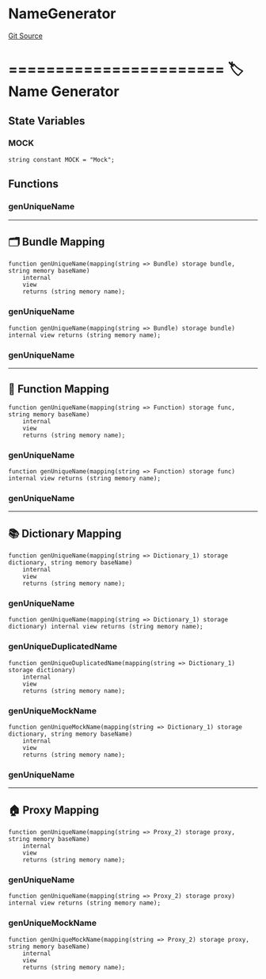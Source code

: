 # NameGenerator
[Git Source](https://github.com/metacontract/mc/blob/20954f1387efa0bc72b42d3e78a22f9f845eebbd/src/devkit/Flattened.sol)

=======================
🏷️ Name Generator
=========================


## State Variables
### MOCK

```solidity
string constant MOCK = "Mock";
```


## Functions
### genUniqueName

------------------------
🗂️ Bundle Mapping
--------------------------


```solidity
function genUniqueName(mapping(string => Bundle) storage bundle, string memory baseName)
    internal
    view
    returns (string memory name);
```

### genUniqueName


```solidity
function genUniqueName(mapping(string => Bundle) storage bundle) internal view returns (string memory name);
```

### genUniqueName

-------------------------
🧩 Function Mapping
---------------------------


```solidity
function genUniqueName(mapping(string => Function) storage func, string memory baseName)
    internal
    view
    returns (string memory name);
```

### genUniqueName


```solidity
function genUniqueName(mapping(string => Function) storage func) internal view returns (string memory name);
```

### genUniqueName

---------------------------
📚 Dictionary Mapping
-----------------------------


```solidity
function genUniqueName(mapping(string => Dictionary_1) storage dictionary, string memory baseName)
    internal
    view
    returns (string memory name);
```

### genUniqueName


```solidity
function genUniqueName(mapping(string => Dictionary_1) storage dictionary) internal view returns (string memory name);
```

### genUniqueDuplicatedName


```solidity
function genUniqueDuplicatedName(mapping(string => Dictionary_1) storage dictionary)
    internal
    view
    returns (string memory name);
```

### genUniqueMockName


```solidity
function genUniqueMockName(mapping(string => Dictionary_1) storage dictionary, string memory baseName)
    internal
    view
    returns (string memory name);
```

### genUniqueName

-----------------------
🏠 Proxy Mapping
-------------------------


```solidity
function genUniqueName(mapping(string => Proxy_2) storage proxy, string memory baseName)
    internal
    view
    returns (string memory name);
```

### genUniqueName


```solidity
function genUniqueName(mapping(string => Proxy_2) storage proxy) internal view returns (string memory name);
```

### genUniqueMockName


```solidity
function genUniqueMockName(mapping(string => Proxy_2) storage proxy, string memory baseName)
    internal
    view
    returns (string memory name);
```

